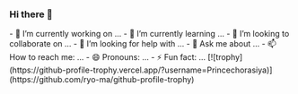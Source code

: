 ### Hi there 👋

<!--
**Princechorasiya/Princechorasiya** is a ✨ _special_ ✨ repository because its `README.md` (this file) appears on your GitHub profile.

Here are some ideas to get you started:--!>

- 🔭 I’m currently working on ...
- 🌱 I’m currently learning ...
- 👯 I’m looking to collaborate on ...
- 🤔 I’m looking for help with ...
- 💬 Ask me about ...
- 📫 How to reach me: ...
- 😄 Pronouns: ...
- ⚡ Fun fact: ...

[![trophy](https://github-profile-trophy.vercel.app/?username=Princechorasiya)](https://github.com/ryo-ma/github-profile-trophy)
